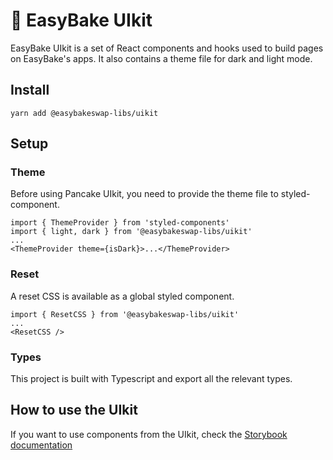 # 🥞 EasyBake UIkit

EasyBake UIkit is a set of React components and hooks used to build pages on EasyBake's apps. It also contains a theme file for dark and light mode.

## Install

`yarn add @easybakeswap-libs/uikit`

## Setup

### Theme

Before using Pancake UIkit, you need to provide the theme file to styled-component.

```
import { ThemeProvider } from 'styled-components'
import { light, dark } from '@easybakeswap-libs/uikit'
...
<ThemeProvider theme={isDark}>...</ThemeProvider>
```

### Reset

A reset CSS is available as a global styled component.

```
import { ResetCSS } from '@easybakeswap-libs/uikit'
...
<ResetCSS />
```

### Types

This project is built with Typescript and export all the relevant types.

## How to use the UIkit

If you want to use components from the UIkit, check the [Storybook documentation](https://easybakeswap.github.io/easybake-uikit/)
